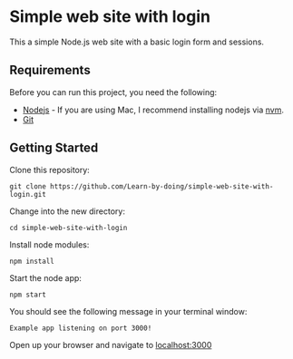 # Simple web site with login

This a simple Node.js web site with a basic login form and sessions.


## Requirements

Before you can run this project, you need the following:
* [Nodejs](https://nodejs.org/en/) - If you are using Mac, I recommend installing nodejs via [nvm](https://github.com/creationix/nvm).
* [Git](https://git-scm.com/)


## Getting Started

Clone this repository:
```
git clone https://github.com/Learn-by-doing/simple-web-site-with-login.git
```

Change into the new directory:
```
cd simple-web-site-with-login
```

Install node modules:
```
npm install
```

Start the node app:
```
npm start
```

You should see the following message in your terminal window:
```
Example app listening on port 3000!
```

Open up your browser and navigate to [localhost:3000](http://localhost:3000/)
